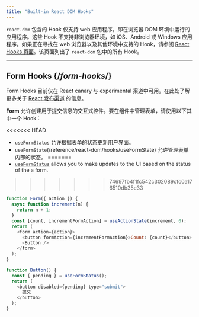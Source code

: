 ```yaml
---
title: "Built-in React DOM Hooks"
---
```


<Intro>

`react-dom` 包含的 Hook 仅支持 web 应用程序，即在浏览器 DOM 环境中运行的应用程序。这些 Hook 不支持非浏览器环境，如 iOS、Android 或 Windows 应用程序。如果正在寻找在 web 浏览器以及其他环境中支持的 Hook，请参阅 [React Hooks 页面](/reference/react)。该页面列出了 `react-dom` 包中的所有 Hook。

</Intro>

---

## Form Hooks {/*form-hooks*/}

<Canary>

Form Hooks 目前仅在 React canary 与 experimental 渠道中可用。在此处了解更多关于 [React 发布渠道](/community/versioning-policy#all-release-channels) 的信息。

</Canary>

**Form** 允许创建用于提交信息的交互式控件。要在组件中管理表单，请使用以下其中一个 Hook：

<<<<<<< HEAD
* [`useFormStatus`](/reference/react-dom/hooks/useFormStatus) 允许根据表单的状态更新用户界面。
* `useFormState`(/reference/react-dom/hooks/useFormState) 允许管理表单内部的状态。
=======
* [`useFormStatus`](/reference/react-dom/hooks/useFormStatus) allows you to make updates to the UI based on the status of the a form.
>>>>>>> 74697fb4f1fc542c302089cfc0a176510db35e33

```js
function Form({ action }) {
  async function increment(n) {
    return n + 1;
  }
  const [count, incrementFormAction] = useActionState(increment, 0);
  return (
    <form action={action}>
      <button formAction={incrementFormAction}>Count: {count}</button>
      <Button />
    </form>
  );
}

function Button() {
  const { pending } = useFormStatus();
  return (
    <button disabled={pending} type="submit">
      提交
    </button>
  );
}
```
